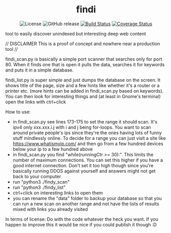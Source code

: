 <h1 align = "center"> findi </h1>    
<div align = "center">
 
![License](https://img.shields.io/crates/l/rustc-serialize.svg)
![GitHub release](https://img.shields.io/badge/release-v1.0-red.svg)
[![Build Status](https://travis-ci.org/Darius1/findi.svg?branch=feature-continuous-integration)](https://travis-ci.org/Darius1/findi)
[![Coverage Status](https://coveralls.io/repos/github/Darius1/findi/badge.svg?branch=feature-continuous-integration)](https://coveralls.io/github/Darius1/findi?branch=feature-continuous-integration)
</div>

tool to easily discover unindexed but interesting deep web content

// DISCLAIMER This is a proof of concept and nowhere near a production tool //

findi_scan.py is basically a simple port scanner that searches only for port 80. When it finds one that is open it pulls the data, searches it for keywords and puts it in a simple database. 

findi_list.py is super simple and just dumps the database on the screen. It shows title of the page, size and a few hints like whether it's a router or a printer etc. (more hints can be added in findi_scan.py based on keywords).
You can then look for interesting things and (at least in Gnome's terminal) open the links with ctrl+click

How to use:
 - in findi_scan.py see lines 173-175 to set the range it should scan. It's ipv4 only xxx.xxx.i.j with i and j being for-loops. You want to scan around private people's ips since they're the ones having lots of funny stuff mindlessly online. To decide for a range you can just visit a site like https://www.whatismyip.com/ and then go from a few hundred devices below your ip to a few hundred above
 - in findi_scan.py you find "while(runningCtr >= 30):". This limits the number of maximum connections. You can set this higher if you have a good internet connection. Don't set it too high though since you're basically running DDOS against yourself and answers might not get back to your computer
 - run "python3 ./findy_scan"
 - run "python3 ./findy_list"
 - ctrl+click on interesting links to open them
 - you can rename the "data" folder to backup your database so that you can run a new scan on another range and not have the lists of results mixed with links you already visited


In terms of license: Do with the code whatever the heck you want. If you happen to improve this it would be nice if you could publish it though :D
